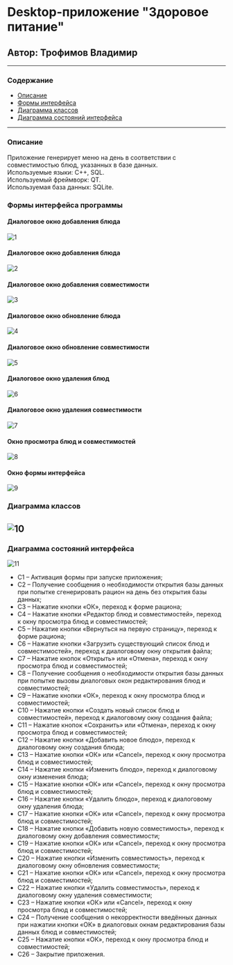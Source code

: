# Desktop-приложение "Здоровое питание" #
## Автор: Трофимов Владимир ##
---
### Содержание ###
- [Описание](#описание)
- [Формы интерфейса](#формы-интерфейса-программы)
- [Диаграмма классов](#диаграмма-классов)
- [Диаграмма состояний интерфейса](#диаграмма-состояний-интерфейса)
---
### Описание ###
Приложение генерирует меню на день в соответствии с совместимостью блюд, указанных в базе данных.  
Используемые языки: C++, SQL.  
Используемый фреймворк: QT.  
Используемая база данных: SQLite.
### Формы интерфейса программы ###
#### Диалоговое окно добавления блюда ####
![1](https://github.com/Vladimir220/healthy_eating/blob/master/photos/%D0%94%D0%B8%D0%B0%D0%BB%D0%BE%D0%B3%D0%BE%D0%B2%D0%BE%D0%B5%20%D0%BE%D0%BA%D0%BD%D0%BE%20%D0%B4%D0%BE%D0%B1%D0%B0%D0%B2%D0%BB%D0%B5%D0%BD%D0%B8%D1%8F%20%D0%B1%D0%BB%D1%8E%D0%B4%D0%B0.jpg)
#### Диалоговое окно добавления блюда ####
![2](https://github.com/Vladimir220/healthy_eating/blob/master/photos/%D0%94%D0%B8%D0%B0%D0%BB%D0%BE%D0%B3%D0%BE%D0%B2%D0%BE%D0%B5%20%D0%BE%D0%BA%D0%BD%D0%BE%20%D0%B4%D0%BE%D0%B1%D0%B0%D0%B2%D0%BB%D0%B5%D0%BD%D0%B8%D1%8F%20%D0%B1%D0%BB%D1%8E%D0%B4%D0%B0.jpg)
#### Диалоговое окно добавления совместимости ####
![3](https://github.com/Vladimir220/healthy_eating/blob/master/photos/%D0%94%D0%B8%D0%B0%D0%BB%D0%BE%D0%B3%D0%BE%D0%B2%D0%BE%D0%B5%20%D0%BE%D0%BA%D0%BD%D0%BE%20%D0%B4%D0%BE%D0%B1%D0%B0%D0%B2%D0%BB%D0%B5%D0%BD%D0%B8%D1%8F%20%D1%81%D0%BE%D0%B2%D0%BC%D0%B5%D1%81%D1%82%D0%B8%D0%BC%D0%BE%D1%81%D1%82%D0%B8.jpg)
#### Диалоговое окно обновление блюда ####
![4](https://github.com/Vladimir220/healthy_eating/blob/master/photos/%D0%94%D0%B8%D0%B0%D0%BB%D0%BE%D0%B3%D0%BE%D0%B2%D0%BE%D0%B5%20%D0%BE%D0%BA%D0%BD%D0%BE%20%D0%BE%D0%B1%D0%BD%D0%BE%D0%B2%D0%BB%D0%B5%D0%BD%D0%B8%D0%B5%20%D0%B1%D0%BB%D1%8E%D0%B4%D0%B0.jpg)
#### Диалоговое окно обновление совместимости ####
![5](https://github.com/Vladimir220/healthy_eating/blob/master/photos/%D0%94%D0%B8%D0%B0%D0%BB%D0%BE%D0%B3%D0%BE%D0%B2%D0%BE%D0%B5%20%D0%BE%D0%BA%D0%BD%D0%BE%20%D0%BE%D0%B1%D0%BD%D0%BE%D0%B2%D0%BB%D0%B5%D0%BD%D0%B8%D0%B5%20%D1%81%D0%BE%D0%B2%D0%BC%D0%B5%D1%81%D1%82%D0%B8%D0%BC%D0%BE%D1%81%D1%82%D0%B8.jpg)
#### Диалоговое окно удаления блюд ####
![6](https://github.com/Vladimir220/healthy_eating/blob/master/photos/%D0%94%D0%B8%D0%B0%D0%BB%D0%BE%D0%B3%D0%BE%D0%B2%D0%BE%D0%B5%20%D0%BE%D0%BA%D0%BD%D0%BE%20%D1%83%D0%B4%D0%B0%D0%BB%D0%B5%D0%BD%D0%B8%D1%8F%20%D0%B1%D0%BB%D1%8E%D0%B4.jpg)
#### Диалоговое окно удаления совместимости ####
![7](https://github.com/Vladimir220/healthy_eating/blob/master/photos/%D0%94%D0%B8%D0%B0%D0%BB%D0%BE%D0%B3%D0%BE%D0%B2%D0%BE%D0%B5%20%D0%BE%D0%BA%D0%BD%D0%BE%20%D1%83%D0%B4%D0%B0%D0%BB%D0%B5%D0%BD%D0%B8%D1%8F%20%D1%81%D0%BE%D0%B2%D0%BC%D0%B5%D1%81%D1%82%D0%B8%D0%BC%D0%BE%D1%81%D1%82%D0%B8.jpg)
#### Окно просмотра блюд и совместимостей ####
![8](https://github.com/Vladimir220/healthy_eating/blob/master/photos/%D0%9E%D0%BA%D0%BD%D0%BE%20%D0%BF%D1%80%D0%BE%D1%81%D0%BC%D0%BE%D1%82%D1%80%D0%B0%20%D0%B1%D0%BB%D1%8E%D0%B4%20%D0%B8%20%D1%81%D0%BE%D0%B2%D0%BC%D0%B5%D1%81%D1%82%D0%B8%D0%BC%D0%BE%D1%81%D1%82%D0%B5%D0%B9.jpg)
#### Окно формы интерфейса ####
![9](https://github.com/Vladimir220/healthy_eating/blob/master/photos/%D0%9E%D0%BA%D0%BD%D0%BE%20%D1%84%D0%BE%D1%80%D0%BC%D1%8B%20%D0%B8%D0%BD%D1%82%D0%B5%D1%80%D1%84%D0%B5%D0%B9%D1%81%D0%B0.jpg)
### Диаграмма классов ###
![10](https://github.com/Vladimir220/healthy_eating/blob/master/photos/%D0%94%D0%B8%D0%B0%D0%B3%D1%80%D0%B0%D0%BC%D0%BC%D0%B0%20%D0%BA%D0%BB%D0%B0%D1%81%D1%81%D0%BE%D0%B2%20%D0%BF%D1%80%D0%B8%D0%BB%D0%BE%D0%B6%D0%B5%D0%BD%D0%B8%D1%8F.jpg)
---
### Диаграмма состояний интерфейса ###
![11](https://github.com/Vladimir220/healthy_eating/blob/master/photos/%D0%94%D0%B8%D0%B0%D0%B3%D1%80%D0%B0%D0%BC%D0%BC%D0%B0%20%D1%81%D0%BE%D1%81%D1%82%D0%BE%D1%8F%D0%BD%D0%B8%D0%B9%20%D0%B8%D0%BD%D1%82%D0%B5%D1%80%D1%84%D0%B5%D0%B9%D1%81%D0%B0.jpg)  
- С1 – Активация формы при запуске приложения;
- С2 – Получение сообщения о необходимости открытия базы данных при попытке сгенерировать рацион на день без открытия базы данных;
- С3 – Нажатие кнопки «ОК», переход к форме рациона;
- С4 – Нажатие кнопки «Редактор блюд и совместимостей», переход к окну просмотра блюд и совместимостей;
- С5 – Нажатие кнопки «Вернуться на первую страницу», переход к форме рациона;
- С6 – Нажатие кнопки «Загрузить существующий список блюд и совместимостей», переход к диалоговому окну открытия файла;
- С7 – Нажатие кнопок «Открыть» или «Отмена», переход к окну просмотра блюд и совместимостей;
- С8 – Получение сообщения о необходимости открытия базы данных при попытке вызовы диалоговых окон редактирования блюд и совместимостей;
- С9 – Нажатие кнопки «ОК», переход к окну просмотра блюд и совместимостей;
- С10 – Нажатие кнопки «Создать новый список блюд и совместимостей», переход к диалоговому окну создания файла;
- С11 – Нажатие кнопок «Сохранить» или «Отмена», переход к окну просмотра блюд и совместимостей;
- С12 – Нажатие кнопки «Добавить новое блюдо», переход к диалоговому окну создания блюда;
- С13 – Нажатие кнопки «ОК» или «Cancel», переход к окну просмотра блюд и совместимостей;
- С14 – Нажатие кнопки «Изменить блюдо», переход к диалоговому окну изменения блюда;
- С15 – Нажатие кнопки «ОК» или «Cancel», переход к окну просмотра блюд и совместимостей;
- С16 – Нажатие кнопки «Удалить блюдо», переход к диалоговому окну удаления блюда;
- С17 – Нажатие кнопки «ОК» или «Cancel», переход к окну просмотра блюд и совместимостей;
- С18 – Нажатие кнопки «Добавить новую совместимость», переход к диалоговому окну добавления совместимости;
- С19 – Нажатие кнопки «ОК» или «Cancel», переход к окну просмотра блюд и совместимостей;
- С20 – Нажатие кнопки «Изменить совместимость», переход к диалоговому окну обновления совместимости;
- С21 – Нажатие кнопки «ОК» или «Cancel», переход к окну просмотра блюд и совместимостей;
- С22 – Нажатие кнопки «Удалить совместимость», переход к диалоговому окну удаления совместимости;
- С23 – Нажатие кнопки «ОК» или «Cancel», переход к окну просмотра блюд и совместимостей;
- С24 – Получение сообщения о некорректности введённых данных при нажатии кнопки «ОК» в диалоговых окнам редактирования базы данных блюд и совместимостей;
- С25 – Нажатие кнопки «ОК», переход к окну просмотра блюд и совместимостей;
- С26 – Закрытие приложения.
